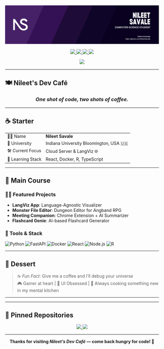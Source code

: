 <!-- 🔥 Header Image -->
<p align="center">
  <img src="pics/header.png" alt="Dev Café Banner" />
</p>

<!-- 🔗 Socials -->
<p align="center">
  <a href="https://www.linkedin.com/in/nileet-savale-6384561b2/">
    <img src="https://img.shields.io/badge/LinkedIn-0077B5?style=for-the-badge&logo=linkedin&logoColor=white" />
  </a>
  <a href="https://instagram.com/nileetsavale">
    <img src="https://img.shields.io/badge/Instagram-E4405F?style=for-the-badge&logo=instagram&logoColor=white" />
  </a>
  <a href="mailto:savalenileet@gmail.com">
    <img src="https://img.shields.io/badge/Gmail-D14836?style=for-the-badge&logo=gmail&logoColor=white" />
  </a>
  <a href="http://discordapp.com/users/Sstainer#5992">
    <img src="https://img.shields.io/badge/Discord-5865F2?style=for-the-badge&logo=discord&logoColor=white" />
  </a>
</p>

<!-- 👁 Profile Views -->
<p align="center">
  <img src="https://komarev.com/ghpvc/?username=NileetSavale&color=blueviolet&style=flat-square&label=Profile+Views" />
</p>

---

## 🍽️ Nileet's Dev Café
### <p align="center"><i>One shot of code, two shots of coffee.</i></p>

---

## ☕ Starter

|                     |                                                  |
|---------------------|--------------------------------------------------|
| 🧑‍💻 Name             | **Nileet Savale**                                 |
| 🏫 University        | Indiana University Bloomington, USA 🇺🇸           |
| 🛠️ Current Focus     | Cloud Server & LangViz 🌐                        |
| 🌱 Learning Stack    | React, Docker, R, TypeScript                     |

---

## 🍝 Main Course

### 🧑‍🍳 Featured Projects

- **LangViz App**: Language-Agnostic Visualizer  
- **Monster File Editor**: Dungeon Editor for Angband RPG  
- **Meeting Companion**: Chrome Extension + AI Summarizer  
- **Flashcard Genie**: AI-based Flashcard Generator

### 🧰 Tools & Stack

![Python](https://img.shields.io/badge/Python-3670A0?style=flat-square&logo=python&logoColor=white)
![FastAPI](https://img.shields.io/badge/FastAPI-009688?style=flat-square&logo=fastapi&logoColor=white)
![Docker](https://img.shields.io/badge/Docker-2496ED?style=flat-square&logo=docker&logoColor=white)
![React](https://img.shields.io/badge/React-61DAFB?style=flat-square&logo=react&logoColor=black)
![Node.js](https://img.shields.io/badge/Node.js-339933?style=flat-square&logo=node.js&logoColor=white)
![R](https://img.shields.io/badge/R-276DC3?style=flat-square&logo=r&logoColor=white)

---

## 🍰 Dessert

> ☕ *Fun Fact:* Give me a coffee and I’ll debug your universe  
> 🎮 Gamer at heart | 🎨 UI Obsessed | 🧩 Always cooking something new in my mental kitchen

---

<!-- 📈 GitHub Stats (optional: uncomment later)
## 📊 GitHub Stats

<p align="center">
  <img width="48%" src="https://github-readme-stats.vercel.app/api?username=NileetSavale&count_private=true&theme=tokyonight&show_icons=true" />
  <img width="48%" src="https://github-readme-streak-stats.herokuapp.com/?user=NileetSavale&hide_border=true&theme=tokyonight" />
</p>
-->

<!-- 🧰 Optional Tech Stack (commented for future)
## 🛠️ Tech Stack

- 🐍 Python | ⚡ FastAPI | 🧠 AI & Data
- 🌐 React | 💅 Tailwind | 🐳 Docker | 🔧 Git
-->

---

## 📌 Pinned Repositories

<p align="center">
  <a href="https://github.com/NileetSavale/Language-Agnostic-Visualization-Web-Application">
    <img src="https://github-readme-stats.vercel.app/api/pin/?username=NileetSavale&repo=Language-Agnostic-Visualization-Web-Application&theme=tokyonight&hide_border=true" />
  </a>
  <a href="https://github.com/NileetSavale/Monster-File-Editor">
    <img src="https://github-readme-stats.vercel.app/api/pin/?username=NileetSavale&repo=Monster-File-Editor&theme=tokyonight&hide_border=true" />
  </a>
</p>

---

<p align="center">
  <strong>Thanks for visiting <i>Nileet’s Dev Café</i> — come back hungry for code! 🍜</strong>
</p>
